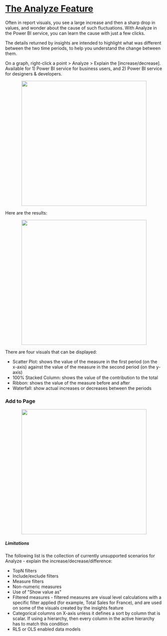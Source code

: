 # [The Analyze Feature](https://docs.microsoft.com/en-us/power-bi/consumer/end-user-analyze-visuals)
Often in report visuals, you see a large increase and then a sharp drop in values, and wonder about the cause of such fluctuations. With Analyze in the Power BI service, you can learn the cause with just a few clicks.

The details returned by insights are intended to highlight what was different between the two time periods, to help you understand the change between them.

On a graph, right-click a point > Analyze > Explain the [increase/decrease]. 
Available for 1) Power BI service for business users, and 2) Power BI service for designers & developers.

<p align="center"><img src="https://user-images.githubusercontent.com/29554021/156377533-fdf5b05a-7c28-4838-8a6a-c155776adff0.png" width=400></p>

Here are the results:
<p align="center"><img src="https://user-images.githubusercontent.com/29554021/156377635-f77416a2-a46f-439c-ad63-0b0ec7264ea2.png" width=400></p>

There are four visuals that can be displayed:
- Scatter Plot: shows the value of the measure in the first period (on the x-axis) against the value of the measure in the second period (on the y-axis)
- 100% Stacked Column: shows the value of the contribution to the total
- Ribbon: shows the value of the measure before and after
- Waterfall: show actual increases or decreases between the periods

### Add to Page
<p align="center"><img src="https://user-images.githubusercontent.com/29554021/156377780-a67b2903-b6d1-4a80-8efe-1d65051be0a1.png" width=400></p>

##### Limitations
The following list is the collection of currently unsupported scenarios for Analyze - explain the increase/decrease/difference:
- TopN filters
- Include/exclude filters
- Measure filters
- Non-numeric measures
- Use of "Show value as"
- Filtered measures - filtered measures are visual level calculations with a specific filter applied (for example, Total Sales for France), and are used on some of the visuals created by the insights feature
- Categorical columns on X-axis unless it defines a sort by column that is scalar. If using a hierarchy, then every column in the active hierarchy has to match this condition
- RLS or OLS enabled data models


